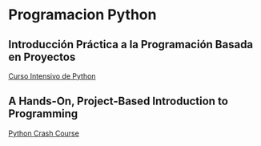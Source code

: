 # Programacion Python
## Introducción Práctica a la Programación Basada en Proyectos

[Curso Intensivo de Python]()

## A Hands-On, Project-Based Introduction to Programming

[Python Crash Course]()
